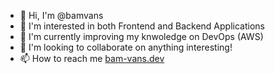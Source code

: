 <!-- <h1 align="center">Hi 👋, I'm Stacey</h1> -->
<!-- <br> -->
<ul>
 <li>👋 Hi, I'm @bamvans</li>
 <li>👀 I'm interested in both Frontend and Backend Applications</li>
 <li>🌱 I'm currently improving my knwoledge on DevOps (AWS)</li>
 <li>💞️ I'm looking to collaborate on anything interesting!</li>
 <li>📫 How to reach me <a href="https://bam-vans.dev/" target="_blank">bam-vans.dev</a></li>
</ul>
<!-- <div align="center"> 

 [![Stacey's GitHub stats](https://github-readme-stats.vercel.app/api?username=bamvans&count_private=true&show_icons=true&theme=radical)](https://github.com/anuraghazra/github-readme-stats)
<br>
[![Top Langs](https://github-readme-stats.vercel.app/api/top-langs/?username=bamvans&layout=compact)](https://github.com/anuraghazra/github-readme-stats)
<br>
 ![Metrics](https://metrics.lecoq.io/bamvans?template=classic&config.timezone=Africa%2FJohannesburg)

</div>
 -->
